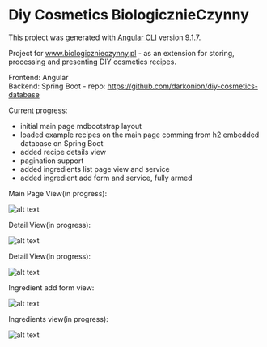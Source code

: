 # Diy Cosmetics BiologicznieCzynny

This project was generated with [Angular CLI](https://github.com/angular/angular-cli) version 9.1.7.

Project for www.biologicznieczynny.pl - as an extension for storing, processing and presenting DIY cosmetics recipes.<br>

Frontend: Angular <br>
Backend: Spring Boot - repo: https://github.com/darkonion/diy-cosmetics-database<br>

Current progress: <br>
- initial main page mdbootstrap layout <br>
- loaded example recipes on the main page comming from h2 embedded database on Spring Boot <br>
- added recipe details view
- pagination support
- added ingredients list page view and service
- added ingredient add form and service, fully armed

Main Page View(in progress):

![alt text](https://i.imgur.com/L0HRbZh.png?1)

Detail View(in progress):

![alt text](https://i.imgur.com/VPjgAJV.png?1)

Detail View(in progress):

![alt text](https://i.imgur.com/TDVhETK.png?1)

Ingredient add form view: 

![alt text](https://i.imgur.com/ffjN3We.png?1)

Ingredients view(in progress):

![alt text](https://i.imgur.com/Oo2tocl.png?1) 
